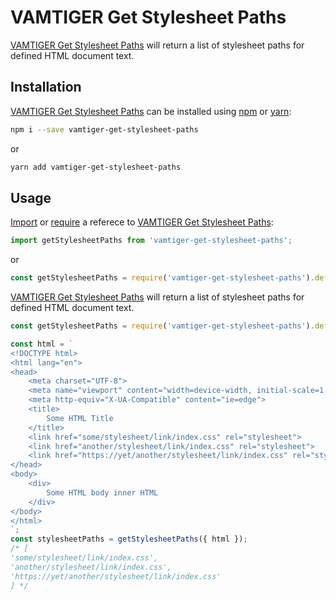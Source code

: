 # VAMTIGER Get Stylesheet Paths
[VAMTIGER Get Stylesheet Paths](https://github.com/vamtiger-project/vamtiger-get-stylesheet-paths) will return a list of stylesheet paths for defined HTML document text.

## Installation
[VAMTIGER Get Stylesheet Paths](https://github.com/vamtiger-project/vamtiger-get-stylesheet-paths) can be installed using [npm](https://www.npmjs.com/) or [yarn]():
```bash
npm i --save vamtiger-get-stylesheet-paths
```
or
```bash
yarn add vamtiger-get-stylesheet-paths
```

## Usage
[Import](https://developer.mozilla.org/en-US/docs/Web/JavaScript/Reference/Statements/import) or [require](https://nodejs.org/api/modules.html#modules_require) a referece to [VAMTIGER Get Stylesheet Paths](https://github.com/vamtiger-project/vamtiger-get-stylesheet-paths):
```javascript
import getStylesheetPaths from 'vamtiger-get-stylesheet-paths';
```
or
```javascript
const getStylesheetPaths = require('vamtiger-get-stylesheet-paths').default;
```

[VAMTIGER Get Stylesheet Paths](https://github.com/vamtiger-project/vamtiger-get-stylesheet-paths) will return a list of stylesheet paths for defined HTML document text.
```javascript
const getStylesheetPaths = require('vamtiger-get-stylesheet-paths').default

const html = `
<!DOCTYPE html>
<html lang="en">
<head>
    <meta charset="UTF-8">
    <meta name="viewport" content="width=device-width, initial-scale=1.0">
    <meta http-equiv="X-UA-Compatible" content="ie=edge">
    <title>
        Some HTML Title
    </title>
    <link href="some/stylesheet/link/index.css" rel="stylesheet">
    <link href="another/stylesheet/link/index.css" rel="stylesheet">
    <link href="https://yet/another/stylesheet/link/index.css" rel="stylesheet">
</head>
<body>
    <div>
        Some HTML body inner HTML
    </div>
</body>
</html>
`;
const stylesheetPaths = getStylesheetPaths({ html });
/* [
'some/stylesheet/link/index.css',
'another/stylesheet/link/index.css',
'https://yet/another/stylesheet/link/index.css'
] */
```
